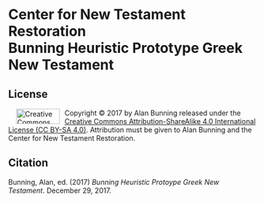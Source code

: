 <h1>Center for New Testament Restoration<br>Bunning Heuristic Prototype Greek New Testament</h1>

<h2>License</h2>
<img alt='Creative Commons License' src="https://licensebuttons.net/l/by-sa/3.0/88x31.png" width="88" height="31" style='margin:0 10px 0 12pt; float:left;'/>
Copyright © 2017 by Alan Bunning released under the <a rel=license href=http://creativecommons.org/licenses/by-sa/4.0/>Creative Commons Attribution-ShareAlike 4.0 International License (CC BY-SA 4.0)</a>. Attribution must be given to Alan Bunning and the Center for New Testament Restoration.

<h2>Citation</h2>
Bunning, Alan, ed. (2017) <i>Bunning Heuristic Protoype Greek New Testament</i>. December 29, 2017.
